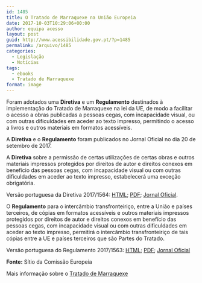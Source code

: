 ```yaml
---
id: 1485
title: O Tratado de Marraquexe na União Europeia
date: 2017-10-03T10:29:06+00:00
author: equipa acesso
layout: post
guid: http://www.acessibilidade.gov.pt/?p=1485
permalink: /arquivo/1485
categories:
  - Legislação
  - Notícias
tags:
  - ebooks
  - Tratado de Marraquexe
format: image
---
```

Foram adotados uma **Diretiva** e um **Regulamento** destinados à implementação do Tratado de Marraquexe na lei da UE, de modo a facilitar o acesso a obras publicadas a pessoas cegas, com incapacidade visual, ou com outras dificuldades em aceder ao texto impresso, permitindo o acesso a livros e outros materiais em formatos acessíveis.

A **Diretiva** e o **Regulamento** foram publicados no Jornal Oficial no dia 20 de setembro de 2017.

A **Diretiva** sobre a permissão de certas utilizações de certas obras e outros materiais impressos protegidos por direitos de autor e direitos conexos em benefício das pessoas cegas, com incapacidade visual ou com outras dificuldades em aceder ao texto impresso, estabelecerá uma exceção obrigatória. 

Versão portuguesa da Diretiva 2017/1564: [HTML](http://eur-lex.europa.eu/legal-content/PT/TXT/HTML/?uri=CELEX:32017L1564&from=EN); [PDF](http://eur-lex.europa.eu/legal-content/PT/TXT/PDF/?uri=CELEX:32017L1564&from=EN); [Jornal Oficial](http://eur-lex.europa.eu/legal-content/PT/TXT/?uri=OJ:L:2017:242:TOC).

O **Regulamento** para o intercâmbio transfronteiriço, entre a União e países terceiros, de cópias em formatos acessíveis e outros materiais impressos protegidos por direitos de autor e direitos conexos em benefício das pessoas cegas, com incapacidade visual ou com outras dificuldades em aceder ao texto impresso, permitirá o intercâmbio transfronteiriço de tais cópias entre a UE e países terceiros que são Partes do Tratado.

Versão portuguesa do Regulamento 2017/1563: [HTML](http://eur-lex.europa.eu/legal-content/PT/TXT/HTML/?uri=CELEX:32017R1563&from=EN); [PDF](http://eur-lex.europa.eu/legal-content/PT/TXT/PDF/?uri=CELEX:32017R1563&from=EN); [Jornal Oficial](http://eur-lex.europa.eu/legal-content/PT/TXT/?uri=OJ:L:2017:242:TOC)

**Fonte:** Sítio da Comissão Europeia

Mais informação sobre o [Tratado de Marraquexe](http://www.acessibilidade.gov.pt/arquivo/1138)